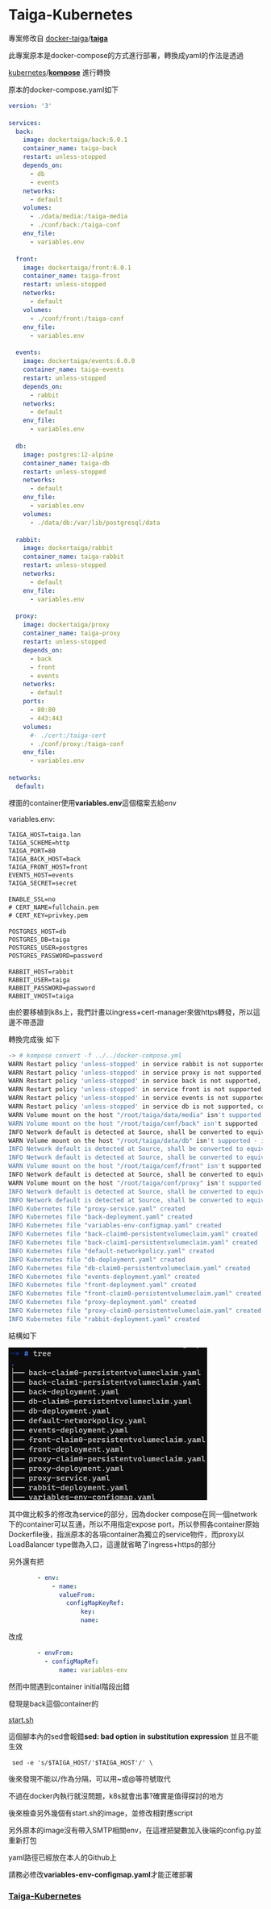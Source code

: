 # Taiga-Kubernetes

專案修改自
[docker-taiga](https://github.com/docker-taiga)/**[taiga](https://github.com/docker-taiga/taiga)**



此專案原本是docker-compose的方式進行部署，轉換成yaml的作法是透過

[kubernetes](https://github.com/kubernetes)/**[kompose](https://github.com/kubernetes/kompose)**  進行轉換

原本的docker-compose.yaml如下

```yaml
version: '3'

services:
  back:
    image: dockertaiga/back:6.0.1
    container_name: taiga-back
    restart: unless-stopped
    depends_on:
      - db
      - events
    networks:
      - default
    volumes:
      - ./data/media:/taiga-media
      - ./conf/back:/taiga-conf
    env_file:
      - variables.env

  front:
    image: dockertaiga/front:6.0.1
    container_name: taiga-front
    restart: unless-stopped
    networks:
      - default
    volumes:
      - ./conf/front:/taiga-conf
    env_file:
      - variables.env
      
  events:
    image: dockertaiga/events:6.0.0
    container_name: taiga-events
    restart: unless-stopped
    depends_on:
      - rabbit
    networks:
      - default
    env_file:
      - variables.env

  db:
    image: postgres:12-alpine
    container_name: taiga-db
    restart: unless-stopped
    networks:
      - default
    env_file:
      - variables.env
    volumes:
      - ./data/db:/var/lib/postgresql/data

  rabbit:
    image: dockertaiga/rabbit
    container_name: taiga-rabbit
    restart: unless-stopped
    networks:
      - default
    env_file:
      - variables.env

  proxy:
    image: dockertaiga/proxy
    container_name: taiga-proxy
    restart: unless-stopped
    depends_on:
      - back
      - front
      - events
    networks:
      - default
    ports:
      - 80:80
      - 443:443
    volumes:
      #- ./cert:/taiga-cert
      - ./conf/proxy:/taiga-conf
    env_file:
      - variables.env

networks:
  default:
```



裡面的container使用**variables.env**這個檔案去給env

variables.env:

```
TAIGA_HOST=taiga.lan
TAIGA_SCHEME=http
TAIGA_PORT=80
TAIGA_BACK_HOST=back
TAIGA_FRONT_HOST=front
EVENTS_HOST=events
TAIGA_SECRET=secret

ENABLE_SSL=no
# CERT_NAME=fullchain.pem
# CERT_KEY=privkey.pem

POSTGRES_HOST=db
POSTGRES_DB=taiga
POSTGRES_USER=postgres
POSTGRES_PASSWORD=password

RABBIT_HOST=rabbit
RABBIT_USER=taiga
RABBIT_PASSWORD=password
RABBIT_VHOST=taiga
```

由於要移植到k8s上，我們計畫以ingress+cert-manager來做https轉發，所以這邊不帶憑證

轉換完成後
如下

```bash
-> # kompose convert -f ../../docker-compose.yml                                         
WARN Restart policy 'unless-stopped' in service rabbit is not supported, convert it to 'always'
WARN Restart policy 'unless-stopped' in service proxy is not supported, convert it to 'always'
WARN Restart policy 'unless-stopped' in service back is not supported, convert it to 'always'
WARN Restart policy 'unless-stopped' in service front is not supported, convert it to 'always'
WARN Restart policy 'unless-stopped' in service events is not supported, convert it to 'always'
WARN Restart policy 'unless-stopped' in service db is not supported, convert it to 'always'
WARN Volume mount on the host "/root/taiga/data/media" isn't supported - ignoring path on the host
WARN Volume mount on the host "/root/taiga/conf/back" isn't supported - ignoring path on the host
INFO Network default is detected at Source, shall be converted to equivalent NetworkPolicy at Destination
WARN Volume mount on the host "/root/taiga/data/db" isn't supported - ignoring path on the host
INFO Network default is detected at Source, shall be converted to equivalent NetworkPolicy at Destination
INFO Network default is detected at Source, shall be converted to equivalent NetworkPolicy at Destination
WARN Volume mount on the host "/root/taiga/conf/front" isn't supported - ignoring path on the host
INFO Network default is detected at Source, shall be converted to equivalent NetworkPolicy at Destination
WARN Volume mount on the host "/root/taiga/conf/proxy" isn't supported - ignoring path on the host
INFO Network default is detected at Source, shall be converted to equivalent NetworkPolicy at Destination
INFO Network default is detected at Source, shall be converted to equivalent NetworkPolicy at Destination
INFO Kubernetes file "proxy-service.yaml" created
INFO Kubernetes file "back-deployment.yaml" created
INFO Kubernetes file "variables-env-configmap.yaml" created
INFO Kubernetes file "back-claim0-persistentvolumeclaim.yaml" created
INFO Kubernetes file "back-claim1-persistentvolumeclaim.yaml" created
INFO Kubernetes file "default-networkpolicy.yaml" created
INFO Kubernetes file "db-deployment.yaml" created
INFO Kubernetes file "db-claim0-persistentvolumeclaim.yaml" created
INFO Kubernetes file "events-deployment.yaml" created
INFO Kubernetes file "front-deployment.yaml" created
INFO Kubernetes file "front-claim0-persistentvolumeclaim.yaml" created
INFO Kubernetes file "proxy-deployment.yaml" created
INFO Kubernetes file "proxy-claim0-persistentvolumeclaim.yaml" created
INFO Kubernetes file "rabbit-deployment.yaml" created
```

結構如下

![image-20210318112517524](\images\image-20210318112517524.png)

其中做比較多的修改為service的部分，因為docker compose在同一個network下的container可以互通，所以不用指定expose port，所以參照各container原始Dockerfile後，指派原本的各項container為獨立的service物件，而proxy以LoadBalancer type做為入口，這邊就省略了ingress+https的部分

另外還有把

```yaml
        - env:
            - name: 
              valueFrom:
                configMapKeyRef:
                	key:
                	name:
```

改成

```yaml
        - envFrom:
          - configMapRef:
              name: variables-env
```



然而中間遇到container initial階段出錯

發現是back這個container的

[start.sh](https://github.com/docker-taiga/back/blob/master/start.sh)

這個腳本內的sed會報錯**sed: bad option in substitution expression** 並且不能生效

```
 sed -e 's/$TAIGA_HOST/'$TAIGA_HOST'/' \
```

後來發現不能以/作為分隔，可以用~或@等符號取代

不過在docker內執行就沒問題，k8s就會出事?確實是值得探討的地方

後來檢查另外幾個有start.sh的image，並修改相對應script

另外原本的image沒有帶入SMTP相關env，在這裡把變數加入後端的config.py並重新打包

yaml路徑已經放在本人的Github上

請務必修改**variables-env-configmap.yaml**才能正確部署

### [Taiga-Kubernetes](https://github.com/ParinLL/Taiga-Kubernetes)